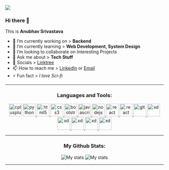 ![](https://komarev.com/ghpvc/?username=AnubhavSrivastavaGithub)

<!-- This Section has the Basic About Information -->

### Hi there 👋

This is **Anubhav Srivastava**

- 🔭 I’m currently working on > **Backend**
- 🌱 I’m currently learning  > **Web Development, System Design**
- 👯 I’m looking to collaborate on Interesting Projects
- 💬 Ask me about  > **Tech Stuff**
- 📖 Socials  > <a href="https://linktr.ee/anubhavsrivastava">Linktree</a>
- 📫 How to reach me > <a href="https://www.linkedin.com/in/anubhav-srivastava-257681158/">LinkedIn</a> or <a href="mailto:anubhavsrivastava181@gmail.com">Email</a>
- ⚡ Fun fact  > *I love Sci-fi*

***
<!-- This section has The Languages and Tools-->

<h3 align="center">Languages and Tools:</h3>
<p align="center">
<!-- C++-->
<a href="https://www.w3schools.com/cpp/" target="_blank"> <img src="https://user-images.githubusercontent.com/50038824/225956001-322fcb05-0c2f-45d4-9393-91f60afb8456.png" alt="cplusplus" width="40" height="40"/></a>
<!-- Python-->
<a href="https://www.python.org" target="_blank"> <img src="https://user-images.githubusercontent.com/50038824/225956761-e57dfdfe-5da8-4786-96b4-62e79a3f3e51.png" alt="python" width="40" height="40"/> </a> 
<!-- HTML-->
<a href="https://www.w3.org/html/" target="_blank"> <img src="https://user-images.githubusercontent.com/50038824/225957303-2836ebb2-4d20-43a0-9cd5-b721404eb1f7.png" alt="html5" width="40" height="40"/> </a> 
<!-- CSS-->
<a href="https://www.w3schools.com/css/" target="_blank"> <img src="https://user-images.githubusercontent.com/50038824/225957584-cb56f882-36da-4c02-95ed-0a938eb75d4c.png" alt="css3" width="40" height="40"/> </a>
<!-- BOOTSTRAP-->
<a href="https://getbootstrap.com/" target="_blank"> <img src="https://user-images.githubusercontent.com/50038824/225957790-f4e65461-9b90-4342-8582-e8aa60d3862e.png" alt="bootstrap" width="40" height="40"/> </a>
<!-- JS-->
<a href="https://developer.mozilla.org/en-US/docs/Web/JavaScript" target="_blank"> <img src="https://user-images.githubusercontent.com/50038824/225958056-f61c5721-e1bc-4a9f-a5db-de01fd4223c4.png" alt="javascript" width="40" height="40"/> </a>
<!-- NODEJS-->
<a href="https://nodejs.org" target="_blank"> <img src="https://user-images.githubusercontent.com/50038824/225958561-ba535309-b562-49cb-b423-d96332c4be52.png" alt="nodejs" width="40" height="40"/> </a>
<!-- REACTJS-->
<a href="https://reactjs.org/" target="_blank"> <img src="https://upload.wikimedia.org/wikipedia/commons/a/a7/React-icon.svg" alt="react" width="40" height="40"/> </a>
  <!-- NPM-->
<a href="https://www.npmjs.com/" target="_blank"> <img src="https://upload.wikimedia.org/wikipedia/commons/d/db/Npm-logo.svg" alt="react" width="40" height="40"/> </a> 
<!-- GIT-->
<a href="https://git-scm.com/" target="_blank"> <img src="https://www.vectorlogo.zone/logos/git-scm/git-scm-icon.svg" alt="git" width="40" height="40"/> </a> 
<!-- VSCODE-->
<a href="https://code.visualstudio.com/" target="_blank"> <img src="https://res.cloudinary.com/canonical/image/fetch/f_auto,q_auto,fl_sanitize,w_60,h_60/https://dashboard.snapcraft.io/site_media/appmedia/2019/05/code_ozwVHSV.png" alt="xd" width="40" height="40"/> </a> 
<!-- VIM-->
<a href="https://www.vim.org/" target="_blank"> <img src="https://upload.wikimedia.org/wikipedia/commons/thumb/9/9f/Vimlogo.svg/800px-Vimlogo.svg.png" alt="xd" width="40" height="40"/> </a>
  <!-- ATOM-->
<a href="https://atom.io/" target="_blank"> <img src="https://upload.wikimedia.org/wikipedia/commons/8/80/Atom_editor_logo.svg" alt="xd" width="40" height="40"/> </a>
<!-- BASH-->
<a href="https://www.gnu.org/software/bash/" target="_blank"> <img src="https://upload.wikimedia.org/wikipedia/commons/thumb/4/4b/Bash_Logo_Colored.svg/512px-Bash_Logo_Colored.svg.png" alt="xd" width="40" height="40"/> </a>
<!-- UBUNTU-->
<a href="https://ubuntu.com/" target="_blank"> <img src="https://upload.wikimedia.org/wikipedia/commons/thumb/a/ab/Logo-ubuntu_cof-orange-hex.svg/285px-Logo-ubuntu_cof-orange-hex.svg.png" alt="xd" width="40" height="40"/> </a> </p>

***
<!-- This Section has the github Stats and language Cards-->
<h3 align="center">My Github Stats:</h3>
<p align="center">
  <img align="center" src="https://github-readme-stats.vercel.app/api?username=AnubhavSrivastavaGithub&show_icons=true&count_private=true&theme=github_dark&hide_border=true&border_radius=10&include_all_commits=true" alt="My stats" />
  <img align="center" src="https://github-readme-stats.vercel.app/api/top-langs/?username=AnubhavSrivastavaGithub&langs_count=6&theme=github_dark&hide_border=true&border_radius=10" alt="My stats" />
</p>

***
